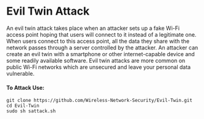 # Evil Twin Attack

An evil twin attack takes place when an attacker sets up a fake Wi-Fi access point hoping that users will connect to it instead of a legitimate one. When users connect to this access point, all the data they share with the network passes through a server controlled by the attacker. An attacker can create an evil twin with a smartphone or other internet-capable device and some readily available software. Evil twin attacks are more common on public Wi-Fi networks which are unsecured and leave your personal data vulnerable.





#### To Attack Use:

```
git clone https://github.com/Wireless-Network-Security/Evil-Twin.git
cd Evil-Twin
sudo sh sattack.sh
```



